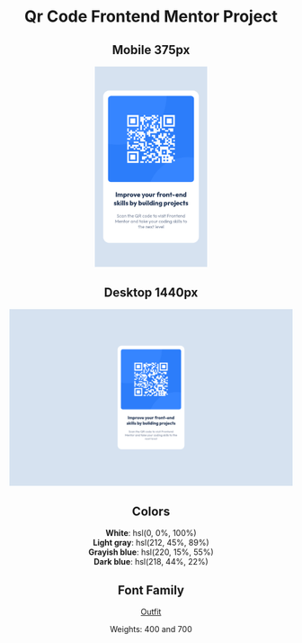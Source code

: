 <div align="center">
<h1>Qr Code Frontend Mentor Project</h1>


## Mobile 375px

<img src="./assets/mobile.png" alt="mobile preview" width="200px"/>

## Desktop 1440px

<img src="./assets/desktop.png" alt="mobile preview" width="600px"/>

## Colors

**White**: hsl(0, 0%, 100%)  
**Light gray**: hsl(212, 45%, 89%)  
**Grayish blue**: hsl(220, 15%, 55%)  
**Dark blue**: hsl(218, 44%, 22%)  

## Font Family  

[Outfit](https://fonts.google.com/specimen/Outfit)

Weights: 400 and 700

</div>
